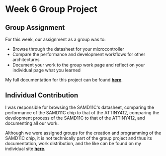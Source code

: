 # Week 6 Group Project

## Group Assignment
For this week, our assignment as a group was to:

- Browse through the datasheet for your microcontroller
- Compare the performance and development workflows for other architectures
- Document your work to the group work page and reflect on your individual page what you learned

My full documentation for this project can be found <a href="https://fabacademy.org/2024/labs/charlotte/assignments/week06a/">**here**</a>.

## Individual Contribution

I was responsible for browsing the SAMD11C's datasheet, comparing the performance of the SAMD11C chip to that of the ATTINY412, comparing the development process of the SAMD11C to that of the ATTINY412, and documenting all our work.

Although we were assigned groups for the creation and programming of the SAMD11C chip, it is not technically part of the group project and thus its documentation, work distribution, and the like can be found on my individual site <a href="https://fabacademy.org/2024/labs/charlotte/students/richard-shan/lessons/week6/samd11c/">**here**</a>. 